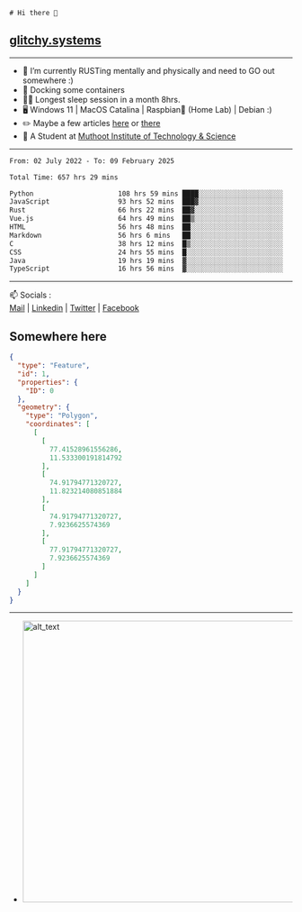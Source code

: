 ```
# Hi there 👋
```
## [glitchy.systems](https://glitchy.systems)
---

- 🌱 I’m currently RUSTing mentally and physically and need to GO out somewhere :)
- 🐋 Docking some containers
- 😶‍🌫️ Longest sleep session in a month 8hrs.
- 🖥️ Windows 11 | MacOS Catalina | Raspbian🥧 (Home Lab) | Debian :)
- ✏️ Maybe a few articles [here](https://medium.com/@advaithnarayanan8) or [there](https://medium.com/@advaithnarayanan8)
- 📑 A Student at [Muthoot Institute of Technology & Science](https://mgmits.ac.in/)



---

<!--START_SECTION:waka-->

```txt
From: 02 July 2022 - To: 09 February 2025

Total Time: 657 hrs 29 mins

Python                     108 hrs 59 mins ████░░░░░░░░░░░░░░░░░░░░░   16.58 %
JavaScript                 93 hrs 52 mins  ███▓░░░░░░░░░░░░░░░░░░░░░   14.28 %
Rust                       66 hrs 22 mins  ██▓░░░░░░░░░░░░░░░░░░░░░░   10.09 %
Vue.js                     64 hrs 49 mins  ██▒░░░░░░░░░░░░░░░░░░░░░░   09.86 %
HTML                       56 hrs 48 mins  ██░░░░░░░░░░░░░░░░░░░░░░░   08.64 %
Markdown                   56 hrs 6 mins   ██░░░░░░░░░░░░░░░░░░░░░░░   08.53 %
C                          38 hrs 12 mins  █▒░░░░░░░░░░░░░░░░░░░░░░░   05.81 %
CSS                        24 hrs 55 mins  █░░░░░░░░░░░░░░░░░░░░░░░░   03.79 %
Java                       19 hrs 19 mins  ▓░░░░░░░░░░░░░░░░░░░░░░░░   02.94 %
TypeScript                 16 hrs 56 mins  ▓░░░░░░░░░░░░░░░░░░░░░░░░   02.58 %
```

<!--END_SECTION:waka-->

---

📫 Socials :<br>
[Mail](mailto:advaith@glitchy.systems) | [Linkedin](https://www.linkedin.com/in/advaith-narayanan-a72152214/) | [Twitter](https://twitter.com/advaithnarayan) | [Facebook](https://screenmessage.com/qinq)

## Somewhere here

```geojson
{
  "type": "Feature",
  "id": 1,
  "properties": {
    "ID": 0
  },
  "geometry": {
    "type": "Polygon",
    "coordinates": [
      [
        [
          77.41528961556286,
          11.533300191814792
        ],
        [
          74.91794771320727,
          11.823214080851884
        ],
        [
          74.91794771320727,
          7.9236625574369
        ],
        [
          77.91794771320727,
          7.9236625574369
        ]
      ]
    ]
  }
}
```


--- 
- [<img alt="alt_text" width="500px" src="https://valid.x86.fr/cache/banner/xv24bv-6.png" />](https://valid.x86.fr/xv24bv)


